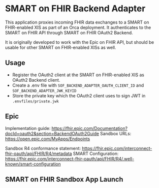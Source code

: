 # SMART on FHIR Backend Adapter
This application proxies incoming FHIR data exchanges to a SMART on FHIR-enabled XIS as part of an Orca deployment.
It authenticates to the SMART on FHIR API through SMART on FHIR OAuth2 Backend.

It is originally developed to work with the Epic on FHIR API, but should be usable for other SMART on FHIR-enabled XISs as well.

## Usage
- Register the OAuth2 client at the SMART on FHIR-enabled XIS as OAuth2 Backend client.
- Create a .env file with `SOF_BACKEND_ADAPTER_OAUTH_CLIENT_ID` and `SOF_BACKEND_ADAPTER_JWK_KEYID`
- Store the private key which the OAuth2 client uses to sign JWT in `.envfiles/private.jwk`

## Epic
Implementation guide: https://fhir.epic.com/Documentation?docId=oauth2&section=BackendOAuth2Guide
Sandbox URLs: https://open.epic.com/MyApps/Endpoints

Sandbox R4 conformance statement: https://fhir.epic.com/interconnect-fhir-oauth/api/FHIR/R4/metadata
SMART Configuration: https://fhir.epic.com/interconnect-fhir-oauth/api/FHIR/R4/.well-known/smart-configuration

## SMART on FHIR Sandbox App Launch